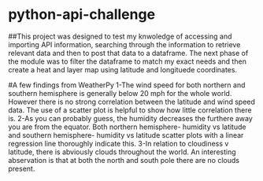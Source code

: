 # python-api-challenge
##This project was designed to test my knwoledge of accessing and importing API information, searching through the information to retrieve relevant data and then to post that data to a dataframe. The next phase of the module was to filter the dataframe to match my exact needs and then create a heat and layer map using latitude and longituede coordinates.

#A few findings from WeatherPy 
1-The wind speed for both northern and southern hemisphere is generally below 20 mph for the whole world. However there is no strong correlation between the latitude and wind speed data. The use of a scatter plot is helpful to show how little correlation there is.
2-As you can probably guess, the humidity decreases the furthere away you are from the equator. Both northern hemisphere- humidity vs latitude and southern hemisphere- humidity vs latitude scatter plots with a linear regression line thoroughly indicate this.
3-In relation to cloudiness v latitude, there is abviously clouds throughout the world. An interesting abservation is that at both the north and south pole there are no clouds present.